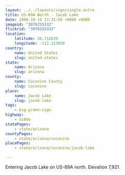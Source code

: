 ```yaml
---
layout: ../../layouts/sign/single.astro
title: US-89A North - Jacob Lake
date: 2008-10-16 13:31:59 +0000 +0000
imageid: "3076255332"
flickrid: "3076255332"
location:
    latitude: 36.712639
    longitude: -112.213858
country:
    name: United States
    slug: united-states
state:
    name: Arizona
    slug: arizona
county:
    name: Coconino County
    slug: coconino
place:
    name: Jacob Lake
    slug: jacob-lake
tags:
    - big-green-sign
highway:
    - us89a
statePages:
    - state/arizona
countyPages:
    - state/arizona/coconino
placePages:
    - state/arizona/coconino/jacob-lake

---
```

Entering Jacob Lake on US-89A north. Elevation 7,921.